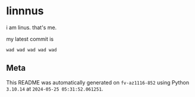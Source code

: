 # linnnus

i am linus. that's me.

my latest commit is

```
wad wad wad wad wad
```

## Meta

This README was automatically generated on `fv-az1116-852` using Python
`3.10.14` at `2024-05-25 05:31:52.061251`.
